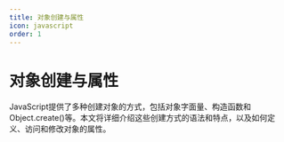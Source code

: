 ```yaml
---
title: 对象创建与属性
icon: javascript
order: 1
---
```


# 对象创建与属性

JavaScript提供了多种创建对象的方式，包括对象字面量、构造函数和Object.create()等。本文将详细介绍这些创建方式的语法和特点，以及如何定义、访问和修改对象的属性。

